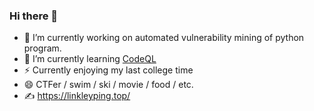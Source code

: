 ### Hi there 👋

- 🔭 I’m currently working on automated vulnerability mining of python program.
- 🌱 I’m currently learning [CodeQL](https://codeql.github.com/)
- ⚡ Currently enjoying my last college time
- 😄 CTFer / swim / ski / movie / food / etc.
- ✍ https://linkleyping.top/
